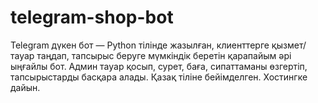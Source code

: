 # telegram-shop-bot
Telegram дүкен бот — Python тілінде жазылған, клиенттерге қызмет/тауар таңдап, тапсырыс беруге мүмкіндік беретін қарапайым әрі ыңғайлы бот. Админ тауар қосып, сурет, баға, сипаттаманы өзгертіп, тапсырыстарды басқара алады. Қазақ тіліне бейімделген. Хостингке дайын. 
